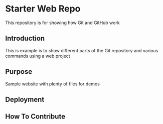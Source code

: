 # Starter Web Repo

This repository is for showing how Git and GitHub work

## Introduction

This is example is to show different parts of the Git repository and various commands using a web project

## Purpose

Sample website with plenty of files for demos

## Deployment

## How To Contribute